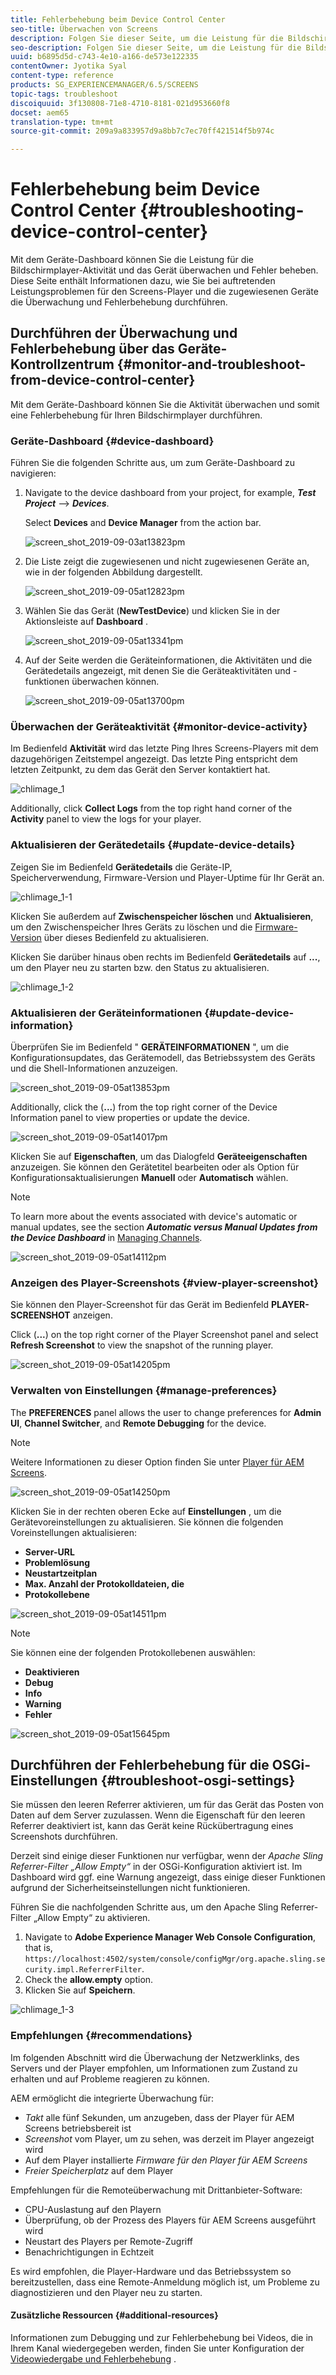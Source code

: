 ```yaml
---
title: Fehlerbehebung beim Device Control Center
seo-title: Überwachen von Screens
description: Folgen Sie dieser Seite, um die Leistung für die Bildschirmplayer-Aktivität und das Gerät mit dem Geräte-Dashboard zu überwachen und zu beheben.
seo-description: Folgen Sie dieser Seite, um die Leistung für die Bildschirmplayer-Aktivität und das Gerät mit dem Geräte-Dashboard zu überwachen und zu beheben.
uuid: b6895d5d-c743-4e10-a166-de573e122335
contentOwner: Jyotika Syal
content-type: reference
products: SG_EXPERIENCEMANAGER/6.5/SCREENS
topic-tags: troubleshoot
discoiquuid: 3f130808-71e8-4710-8181-021d953660f8
docset: aem65
translation-type: tm+mt
source-git-commit: 209a9a833957d9a8bb7c7ec70ff421514f5b974c

---
```



# Fehlerbehebung beim Device Control Center {#troubleshooting-device-control-center}

Mit dem Geräte-Dashboard können Sie die Leistung für die Bildschirmplayer-Aktivität und das Gerät überwachen und Fehler beheben. Diese Seite enthält Informationen dazu, wie Sie bei auftretenden Leistungsproblemen für den Screens-Player und die zugewiesenen Geräte die Überwachung und Fehlerbehebung durchführen.

## Durchführen der Überwachung und Fehlerbehebung über das Geräte-Kontrollzentrum {#monitor-and-troubleshoot-from-device-control-center}

Mit dem Geräte-Dashboard können Sie die Aktivität überwachen und somit eine Fehlerbehebung für Ihren Bildschirmplayer durchführen.

### Geräte-Dashboard {#device-dashboard}

Führen Sie die folgenden Schritte aus, um zum Geräte-Dashboard zu navigieren:

1. Navigate to the device dashboard from your project, for example, ***Test Project*** --&gt; ***Devices***.

   Select **Devices** and **Device Manager** from the action bar.

   ![screen_shot_2019-09-03at13823pm](assets/screen_shot_2019-09-03at13823pm.png)

1. Die Liste zeigt die zugewiesenen und nicht zugewiesenen Geräte an, wie in der folgenden Abbildung dargestellt.

   ![screen_shot_2019-09-05at12823pm](assets/screen_shot_2019-09-05at12823pm.png)

1. Wählen Sie das Gerät (**NewTestDevice**) und klicken Sie in der Aktionsleiste auf **Dashboard** .

   ![screen_shot_2019-09-05at13341pm](assets/screen_shot_2019-09-05at13341pm.png)

1. Auf der Seite werden die Geräteinformationen, die Aktivitäten und die Gerätedetails angezeigt, mit denen Sie die Geräteaktivitäten und -funktionen überwachen können.

   ![screen_shot_2019-09-05at13700pm](assets/screen_shot_2019-09-05at13700pm.png)

### Überwachen der Geräteaktivität {#monitor-device-activity}

Im Bedienfeld **Aktivität** wird das letzte Ping Ihres Screens-Players mit dem dazugehörigen Zeitstempel angezeigt. Das letzte Ping entspricht dem letzten Zeitpunkt, zu dem das Gerät den Server kontaktiert hat.

![chlimage_1](assets/chlimage_1.png)

Additionally, click **Collect Logs** from the top right hand corner of the **Activity** panel to view the logs for your player.

### Aktualisieren der Gerätedetails {#update-device-details}

Zeigen Sie im Bedienfeld **Gerätedetails** die Geräte-IP, Speicherverwendung, Firmware-Version und Player-Uptime für Ihr Gerät an.

![chlimage_1-1](assets/chlimage_1-1.png)

Klicken Sie außerdem auf **Zwischenspeicher löschen** und **Aktualisieren**, um den Zwischenspeicher Ihres Geräts zu löschen und die [Firmware-Version](screens-glossary.md) über dieses Bedienfeld zu aktualisieren.

Klicken Sie darüber hinaus oben rechts im Bedienfeld **Gerätedetails** auf **...**, um den Player neu zu starten bzw. den Status zu aktualisieren.

![chlimage_1-2](assets/chlimage_1-2.png)

### Aktualisieren der Geräteinformationen {#update-device-information}

Überprüfen Sie im Bedienfeld " **GERÄTEINFORMATIONEN** ", um die Konfigurationsupdates, das Gerätemodell, das Betriebssystem des Geräts und die Shell-Informationen anzuzeigen.

![screen_shot_2019-09-05at13853pm](assets/screen_shot_2019-09-05at13853pm.png)

Additionally, click the (**...**) from the top right corner of the Device Information panel to view properties or update the device.

![screen_shot_2019-09-05at14017pm](assets/screen_shot_2019-09-05at14017pm.png)

Klicken Sie auf **Eigenschaften**, um das Dialogfeld **Geräteeigenschaften** anzuzeigen. Sie können den Gerätetitel bearbeiten oder als Option für Konfigurationsaktualisierungen **Manuell** oder **Automatisch** wählen.

>[!NOTE]
>
>To learn more about the events associated with device's automatic or manual updates, see the section ***Automatic versus Manual Updates from the Device Dashboard*** in [Managing Channels](managing-channels.md).

![screen_shot_2019-09-05at14112pm](assets/screen_shot_2019-09-05at14112pm.png)

### Anzeigen des Player-Screenshots {#view-player-screenshot}

Sie können den Player-Screenshot für das Gerät im Bedienfeld **PLAYER-SCREENSHOT** anzeigen.

Click (**...**) on the top right corner of the Player Screenshot panel and select **Refresh Screenshot** to view the snapshot of the running player.

![screen_shot_2019-09-05at14205pm](assets/screen_shot_2019-09-05at14205pm.png)

### Verwalten von Einstellungen {#manage-preferences}

The **PREFERENCES** panel allows the user to change preferences for **Admin UI**, **Channel Switcher**, and **Remote Debugging** for the device.

>[!NOTE]
>
>Weitere Informationen zu dieser Option finden Sie unter [Player für AEM Screens](working-with-screens-player.md).

![screen_shot_2019-09-05at14250pm](assets/screen_shot_2019-09-05at14250pm.png)

Klicken Sie in der rechten oberen Ecke auf **Einstellungen** , um die Gerätevoreinstellungen zu aktualisieren. Sie können die folgenden Voreinstellungen aktualisieren:

* **Server-URL**
* **Problemlösung**
* **Neustartzeitplan**
* **Max. Anzahl der Protokolldateien, die**
* **Protokollebene**

![screen_shot_2019-09-05at14511pm](assets/screen_shot_2019-09-05at14511pm.png)

>[!NOTE]
>
>Sie können eine der folgenden Protokollebenen auswählen:
>
>* **Deaktivieren**
>* **Debug**
>* **Info**
>* **Warning**
>* **Fehler**
>



![screen_shot_2019-09-05at15645pm](assets/screen_shot_2019-09-05at15645pm.png)

## Durchführen der Fehlerbehebung für die OSGi-Einstellungen {#troubleshoot-osgi-settings}

Sie müssen den leeren Referrer aktivieren, um für das Gerät das Posten von Daten auf dem Server zuzulassen. Wenn die Eigenschaft für den leeren Referrer deaktiviert ist, kann das Gerät keine Rückübertragung eines Screenshots durchführen.

Derzeit sind einige dieser Funktionen nur verfügbar, wenn der *Apache Sling Referrer-Filter „Allow Empty“* in der OSGi-Konfiguration aktiviert ist. Im Dashboard wird ggf. eine Warnung angezeigt, dass einige dieser Funktionen aufgrund der Sicherheitseinstellungen nicht funktionieren.

Führen Sie die nachfolgenden Schritte aus, um den Apache Sling Referrer-Filter „Allow Empty“ zu aktivieren.

1. Navigate to **Adobe Experience Manager Web Console Configuration**, that is, `https://localhost:4502/system/console/configMgr/org.apache.sling.security.impl.ReferrerFilter`.
1. Check the **allow.empty** option.
1. Klicken Sie auf **Speichern**.

![chlimage_1-3](assets/chlimage_1-3.png)

### Empfehlungen {#recommendations}

Im folgenden Abschnitt wird die Überwachung der Netzwerklinks, des Servers und der Player empfohlen, um Informationen zum Zustand zu erhalten und auf Probleme reagieren zu können.

AEM ermöglicht die integrierte Überwachung für:

* *Takt* alle fünf Sekunden, um anzugeben, dass der Player für AEM Screens betriebsbereit ist
* *Screenshot* vom Player, um zu sehen, was derzeit im Player angezeigt wird
* Auf dem Player installierte *Firmware für den Player für AEM Screens*
* *Freier Speicherplatz* auf dem Player

Empfehlungen für die Remoteüberwachung mit Drittanbieter-Software:

* CPU-Auslastung auf den Playern
* Überprüfung, ob der Prozess des Players für AEM Screens ausgeführt wird
* Neustart des Players per Remote-Zugriff
* Benachrichtigungen in Echtzeit

Es wird empfohlen, die Player-Hardware und das Betriebssystem so bereitzustellen, dass eine Remote-Anmeldung möglich ist, um Probleme zu diagnostizieren und den Player neu zu starten.

#### Zusätzliche Ressourcen {#additional-resources}

Informationen zum Debugging und zur Fehlerbehebung bei Videos, die in Ihrem Kanal wiedergegeben werden, finden Sie unter Konfiguration der [Videowiedergabe und Fehlerbehebung](troubleshoot-videos.md) .
